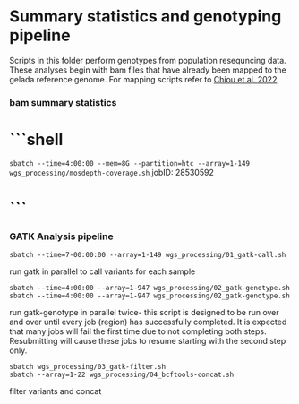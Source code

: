 # Summary statistics and genotyping pipeline

Scripts in this folder perform genotypes from population resequncing data. These analyses begin with bam files that have already been mapped to the gelada reference genome. For mapping scripts refer to [Chiou et al. 2022](https://www.nature.com/articles/s41559-022-01703-4)

### bam summary statistics
# ```shell
`sbatch --time=4:00:00 --mem=8G --partition=htc --array=1-149 wgs_processing/mosdepth-coverage.sh` jobID: 28530592
# ```



### GATK Analysis pipeline

```shell
sbatch --time=7-00:00:00 --array=1-149 wgs_processing/01_gatk-call.sh
```
run gatk in parallel to call variants for each sample 

```shell
sbatch --time=4:00:00 --array=1-947 wgs_processing/02_gatk-genotype.sh   
sbatch --time=4:00:00 --array=1-947 wgs_processing/02_gatk-genotype.sh
```
run gatk-genotype in parallel twice- this script is designed to be run over and over until every job (region) has successfully completed. It is expected that many jobs will fail the first time due to not completing both steps. Resubmitting will cause these jobs to resume starting with the second step only. 

```shell
sbatch wgs_processing/03_gatk-filter.sh
sbatch --array=1-22 wgs_processing/04_bcftools-concat.sh
```
filter variants and concat

